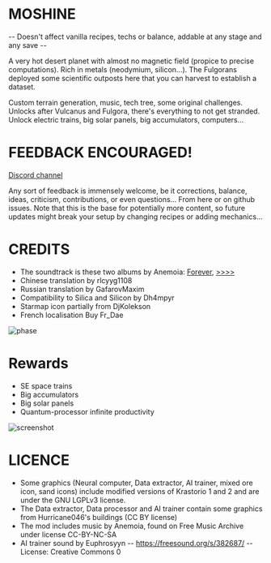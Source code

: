 # MOSHINE

-- Doesn't affect vanilla recipes, techs or balance, addable at any stage and any save --

A very hot desert planet with almost no magnetic field (propice to precise computations). Rich in metals (neodymium, silicon...). The Fulgorans deployed some scientific outposts here that you can harvest to establish a dataset.

Custom terrain generation, music, tech tree, some original challenges. Unlocks after Vulcanus and Fulgora, there's everything to not get stranded. Unlock electric trains, big solar panels, big accumulators, computers...

# FEEDBACK ENCOURAGED!

[Discord channel](https://discord.com/channels/1309620686347702372/1337535208957677579)

Any sort of feedback is immensely welcome, be it corrections, balance, ideas, criticism, contributions, or even questions... From here or on github issues. Note that this is the base for potentially more content, so future updates might break your setup by changing recipes or adding mechanics...

# CREDITS
- The soundtrack is these two albums by Anemoia: [Forever](https://freemusicarchive.org/music/anemoia/forever), [>>>>](https://freemusicarchive.org/music/anemoia/-6)
- Chinese translation by rlcyyg1108
- Russian translation by GafarovMaxim
- Compatibility to Silica and Silicon by Dh4mpyr
- Starmap icon partially from DjKolekson
- French localisation Buy Fr_Dae

![phase](https://i.imgur.com/UvsKNpJ.png)

# Rewards
- SE space trains
- Big accumulators
- Big solar panels
- Quantum-processor infinite productivity

![screenshot](https://i.imgur.com/0jmHYaH.png)

# LICENCE
- Some graphics (Neural computer, Data extractor, AI trainer, mixed ore icon, sand icons) include modified versions of Krastorio 1 and 2 and are under the GNU LGPLv3 license.
- The Data extractor, Data processor and AI trainer contain some graphics from Hurricane046's buildings (CC BY license)
- The mod includes music by Anemoia, found on Free Music Archive under license CC-BY-NC-SA
- AI trainer sound by Euphrosyyn -- https://freesound.org/s/382687/ -- License: Creative Commons 0
